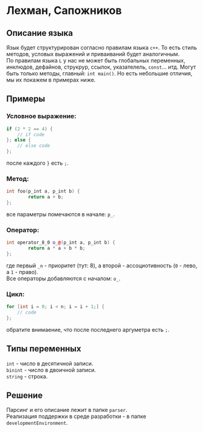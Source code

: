 # Лехман, Сапожников


## Описание языка

Язык будет структурирован согласно правилам языка `c++`. То есть стиль методов, условых выражений и приваиваний будет аналогичным.  
По правилам языка `L` у нас не может быть глобальных переменных, инклюдов, дефайнов, струкрур, ссылок, указателель, `const`... итд. Могут быть только методы, главный: `int main()`. Но есть небольшие отличия, мы их покажем в примерах ниже. 

## Примеры

### Условное выражение:  
```c++
if (2 * 2 == 4) {
	// if code
}; else {
	// else code
};
```
после каждого `}` есть `;`.  
### Метод:  
```c++
int foo(p_int a, p_int b) {
        return a + b;
};
```
все параметры помечаются в начале: `p_`.  
### Оператор:  
```c++
int operator_8_0 o_@(p_int a, p_int b) {
        return a * a + b * b;
};
```
где первый `_n` - приоритет (тут: 8), а второй - ассоциотивность (`0` - лево, а `1` - право).  
Все операторы добавляются с началом: `o_`.  
### Цикл:  
```c++
for [int i = 0; i < n; i = i + 1;] {
	// code
};
```
обратите внимаение, что после последнего аргуметра есть `;`.  
## Типы переменных

`int` - число в десятичной записи.  
`binint` - число в двоичной записи.  
`string` - строка.

## Решение

Парсинг и его описание лежит в папке `parser`.  
Реализация поддержки в среде разработки - в папке `developmentEnvironment`.
